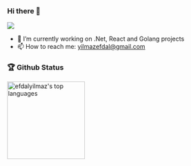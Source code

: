 ### Hi there 👋

<!--
**efdalyilmaz/efdalyilmaz** is a ✨ _special_ ✨ repository because its `README.md` (this file) appears on your GitHub profile.

Here are some ideas to get you started:

- 👯 I’m looking to collaborate on ...
- 🤔 I’m looking for help with ...
- 😄 Pronouns: ...
- ⚡ Fun fact: ...
-->

![](https://komarev.com/ghpvc/?username=eyupdalan&color=brightgreen&style=flat-square)

- 🔭 I’m currently working on .Net, React and  Golang projects
- 📫 How to reach me: yilmazefdal@gmail.com

### 🏆 Github Status
<a href="https://github.com/efdalyilmaz" target="__blank">
  <img height="180rem" src="https://github-readme-stats.vercel.app/api/top-langs/?username=efdalyilmaz&layout=compact&theme=react" alt="efdalyilmaz's top languages" />
</a>
